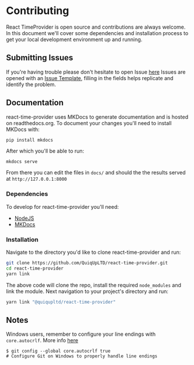 # Contributing

React TimeProvider is open source and contributions are always welcome. In this document we'll cover some dependencies and installation process to get your local development environment up and running.


## Submitting Issues
If you're having trouble please don't hesitate to open Issue [here](https://github.com/QuiqUpLTD/react-time-provider/issues)
Issues are opened with an [Issue Template](https://github.com/QuiqUpLTD/react-time-provider/blob/master/ISSUE_TEMPLATE.md), filling in the fields helps replicate and identify the problem.

## Documentation
react-time-provider uses MKDocs to generate documentation and is hosted on readthedocs.org. To document your changes you'll need to install MKDocs with:
```
pip install mkdocs
```
After which you'll be able to run:
```bash
mkdocs serve
```
From there you can edit the files in `docs/` and should the the results served at `http://127.0.0.1:8000`

### Dependencies
To develop for react-time-provider you'll need:

- [NodeJS](https://nodejs.org)
- [MKDocs](http://www.mkdocs.org/)

### Installation

Navigate to the directory you'd like to clone react-time-provider and run:
```bash
git clone https://github.com/QuiqUpLTD/react-time-provider.git
cd react-time-provider
yarn link
```

The above code will clone the repo, install the required `node_modules` and link the module. Next navigation to your project's directory and run:
```bash
yarn link "@quiqupltd/react-time-provider"
```

## Notes
Windows users, remember to configure your line endings with `core.autocrlf`. More info [here](https://help.github.com/articles/dealing-with-line-endings/#platform-windows)
```
$ git config --global core.autocrlf true
# Configure Git on Windows to properly handle line endings
```
